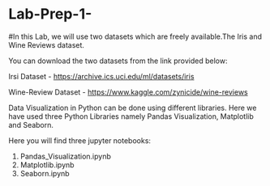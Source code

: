 # Lab-Prep-1-

#In this Lab, we will use two datasets which are freely available.The Iris and Wine Reviews dataset.

You can download the two datasets from the link provided below:

Irsi Dataset - https://archive.ics.uci.edu/ml/datasets/iris

Wine-Review Dataset - https://www.kaggle.com/zynicide/wine-reviews 

Data Visualization in Python can be done using different libraries. Here we have used three Python Libraries namely Pandas Visualization, Matplotlib and Seaborn.

Here you will find three jupyter notebooks:
1. Pandas_Visualization.ipynb
2. Matplotlib.ipynb
3. Seaborn.ipynb
